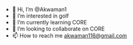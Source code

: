 - 👋 Hi, I’m @Akwaman1
- 👀 I’m interested in golf
- 🌱 I’m currently learning CORE
- 💞️ I’m looking to collaborate on CORE 
- 📫 How to reach me akwaman116@gmail.com

<!---
Akwaman1/Akwaman1 is a ✨ special ✨ repository because its `README.md` (this file) appears on your GitHub profile.
You can click the Preview link to take a look at your changes.
--->
